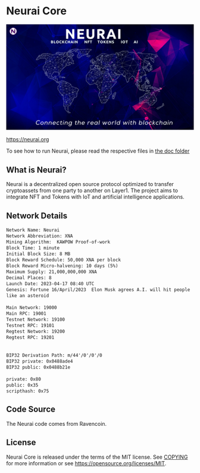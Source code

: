 Neurai Core
=====================================


![Title](img/neurai-title.jpg)

https://neurai.org

To see how to run Neurai, please read the respective files in [the doc folder](doc)


What is Neurai?
----------------
Neurai is a decentralized open source protocol optimized to transfer cryptoassets from one party to another on Layer1. The project aims to integrate NFT and Tokens with IoT and artificial intelligence applications.


Network Details
----------------
```
Network Name: Neurai
Network Abbreviation: XNA
Mining Algorithm:  KAWPOW Proof-of-work
Block Time: 1 minute
Initial Block Size: 8 MB
Block Reward Schedule: 50,000 XNA per block
Block Reward Micro-halvening: 10 days (5%)
Maximum Supply: 21,000,000,000 XNA
Decimal Places: 8
Launch Date: 2023-04-17 08:40 UTC
Genesis: Fortune 16/April/2023  Elon Musk agrees A.I. will hit people like an asteroid 

Main Network: 19000
Main RPC: 19001
Testnet Network: 19100
Testnet RPC: 19101
Regtest Network: 19200
Regtest RPC: 19201

 
BIP32 Derivation Path: m/44'/0'/0'/0
BIP32 private: 0x0488ade4
BIP32 public: 0x0488b21e

private: 0x80
public: 0x35
scripthash: 0x75
```

Code Source
-------
The Neurai code comes from Ravencoin.

License
-------

Neurai Core is released under the terms of the MIT license. See [COPYING](COPYING) for more
information or see https://opensource.org/licenses/MIT.


